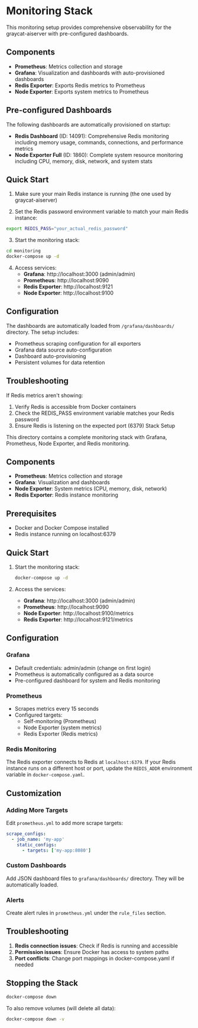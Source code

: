 # Monitoring Stack

This monitoring setup provides comprehensive observability for the graycat-aiserver with pre-configured dashboards.

## Components

- **Prometheus**: Metrics collection and storage
- **Grafana**: Visualization and dashboards with auto-provisioned dashboards
- **Redis Exporter**: Exports Redis metrics to Prometheus
- **Node Exporter**: Exports system metrics to Prometheus

## Pre-configured Dashboards

The following dashboards are automatically provisioned on startup:

- **Redis Dashboard** (ID: 14091): Comprehensive Redis monitoring including memory usage, commands, connections, and performance metrics
- **Node Exporter Full** (ID: 1860): Complete system resource monitoring including CPU, memory, disk, network, and system stats

## Quick Start

1. Make sure your main Redis instance is running (the one used by graycat-aiserver)

2. Set the Redis password environment variable to match your main Redis instance:
```bash
export REDIS_PASS="your_actual_redis_password"
```

3. Start the monitoring stack:
```bash
cd monitoring
docker-compose up -d
```

4. Access services:
   - **Grafana**: http://localhost:3000 (admin/admin)
   - **Prometheus**: http://localhost:9090
   - **Redis Exporter**: http://localhost:9121
   - **Node Exporter**: http://localhost:9100

## Configuration

The dashboards are automatically loaded from `/grafana/dashboards/` directory. The setup includes:

- Prometheus scraping configuration for all exporters
- Grafana data source auto-configuration
- Dashboard auto-provisioning
- Persistent volumes for data retention

## Troubleshooting

If Redis metrics aren't showing:
1. Verify Redis is accessible from Docker containers
2. Check the REDIS_PASS environment variable matches your Redis password
3. Ensure Redis is listening on the expected port (6379) Stack Setup

This directory contains a complete monitoring stack with Grafana, Prometheus, Node Exporter, and Redis monitoring.

## Components

- **Prometheus**: Metrics collection and storage
- **Grafana**: Visualization and dashboards
- **Node Exporter**: System metrics (CPU, memory, disk, network)
- **Redis Exporter**: Redis instance monitoring

## Prerequisites

- Docker and Docker Compose installed
- Redis instance running on localhost:6379

## Quick Start

1. Start the monitoring stack:
   ```bash
   docker-compose up -d
   ```

2. Access the services:
   - **Grafana**: http://localhost:3000 (admin/admin)
   - **Prometheus**: http://localhost:9090
   - **Node Exporter**: http://localhost:9100/metrics
   - **Redis Exporter**: http://localhost:9121/metrics

## Configuration

### Grafana
- Default credentials: admin/admin (change on first login)
- Prometheus is automatically configured as a data source
- Pre-configured dashboard for system and Redis monitoring

### Prometheus
- Scrapes metrics every 15 seconds
- Configured targets:
  - Self-monitoring (Prometheus)
  - Node Exporter (system metrics)
  - Redis Exporter (Redis metrics)

### Redis Monitoring
The Redis exporter connects to Redis at `localhost:6379`. If your Redis instance runs on a different host or port, update the `REDIS_ADDR` environment variable in `docker-compose.yaml`.

## Customization

### Adding More Targets
Edit `prometheus.yml` to add more scrape targets:

```yaml
scrape_configs:
  - job_name: 'my-app'
    static_configs:
      - targets: ['my-app:8080']
```

### Custom Dashboards
Add JSON dashboard files to `grafana/dashboards/` directory. They will be automatically loaded.

### Alerts
Create alert rules in `prometheus.yml` under the `rule_files` section.

## Troubleshooting

1. **Redis connection issues**: Check if Redis is running and accessible
2. **Permission issues**: Ensure Docker has access to system paths
3. **Port conflicts**: Change port mappings in docker-compose.yaml if needed

## Stopping the Stack

```bash
docker-compose down
```

To also remove volumes (will delete all data):
```bash
docker-compose down -v
```
